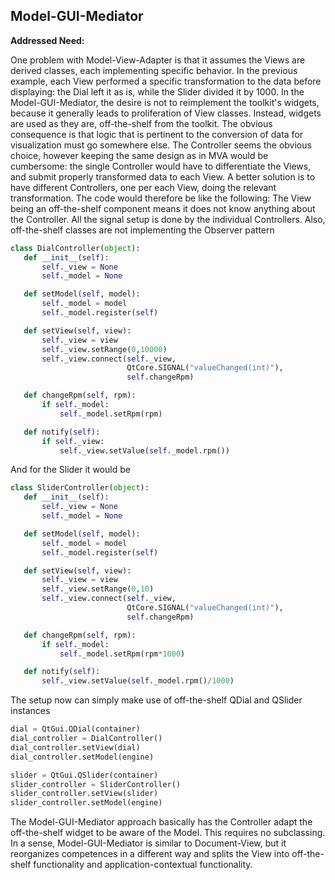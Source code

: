 Model-GUI-Mediator
------------------

**Addressed Need:**

One problem with Model-View-Adapter is that it assumes the Views are derived
classes, each implementing specific behavior. In the previous example, each
View performed a specific transformation to the data before displaying: the
Dial left it as is, while the Slider divided it by 1000. In the
Model-GUI-Mediator, the desire is not to reimplement the toolkit's widgets,
because it generally leads to proliferation of View classes. Instead, widgets
are used as they are, off-the-shelf from the toolkit. The obvious consequence
is that logic that is pertinent to the conversion of data for visualization
must go somewhere else. The Controller seems the obvious choice, however
keeping the same design as in MVA would be cumbersome: the single Controller
would have to differentiate the Views, and submit properly transformed data to
each View.  A better solution is to have different Controllers, one per each
View, doing the relevant transformation.  The code would therefore be like the
following: The View being an off-the-shelf component means it does not know
anything about the Controller. All the signal setup is done by the individual
Controllers. Also, off-the-shelf classes are not implementing the Observer
pattern

```python
class DialController(object):
   def __init__(self):
       self._view = None
       self._model = None

   def setModel(self, model):
       self._model = model
       self._model.register(self)

   def setView(self, view):
       self._view = view
       self._view.setRange(0,10000)
       self._view.connect(self._view, 
                          QtCore.SIGNAL("valueChanged(int)"),
                          self.changeRpm)

   def changeRpm(self, rpm):
       if self._model:
           self._model.setRpm(rpm)

   def notify(self):
       if self._view:
           self._view.setValue(self._model.rpm())
```

And for the Slider it would be 

```python
class SliderController(object):
   def __init__(self):
       self._view = None
       self._model = None

   def setModel(self, model):
       self._model = model
       self._model.register(self)

   def setView(self, view):
       self._view = view
       self._view.setRange(0,10)
       self._view.connect(self._view, 
                          QtCore.SIGNAL("valueChanged(int)"),
                          self.changeRpm)

   def changeRpm(self, rpm):
       if self._model:
           self._model.setRpm(rpm*1000)

   def notify(self):
       self._view.setValue(self._model.rpm()/1000)
```

The setup now can simply make use of off-the-shelf QDial and QSlider instances

```python
dial = QtGui.QDial(container)
dial_controller = DialController()
dial_controller.setView(dial)
dial_controller.setModel(engine)

slider = QtGui.QSlider(container)
slider_controller = SliderController()
slider_controller.setView(slider)
slider_controller.setModel(engine)
```

The Model-GUI-Mediator approach basically has the Controller adapt the
off-the-shelf widget to be aware of the Model. This requires no subclassing. In
a sense, Model-GUI-Mediator is similar to Document-View, but it reorganizes
competences in a different way and splits the View into off-the-shelf
functionality and application-contextual functionality.

